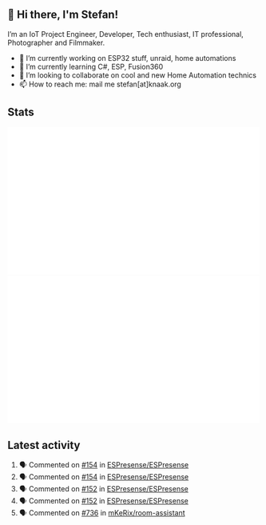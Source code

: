 ## 👋 Hi there, I'm Stefan!
I’m an IoT Project Engineer, Developer, Tech enthusiast, IT professional, Photographer and Filmmaker.

- 🔭 I’m currently working on ESP32 stuff, unraid, home automations
- 🌱 I’m currently learning C#, ESP, Fusion360
- 👯 I’m looking to collaborate on cool and new Home Automation technics
- 📫 How to reach me: mail me stefan[at]knaak.org

## Stats

![](https://github.com/corgan2222/github-stats/blob/master/generated/overview.svg) ![](https://github.com/corgan2222/github-stats/blob/master/generated/languages.svg)


## Latest activity

<!--START_SECTION:activity-->
1. 🗣 Commented on [#154](https://github.com/ESPresense/ESPresense/issues/154) in [ESPresense/ESPresense](https://github.com/ESPresense/ESPresense)
2. 🗣 Commented on [#154](https://github.com/ESPresense/ESPresense/issues/154) in [ESPresense/ESPresense](https://github.com/ESPresense/ESPresense)
3. 🗣 Commented on [#152](https://github.com/ESPresense/ESPresense/issues/152) in [ESPresense/ESPresense](https://github.com/ESPresense/ESPresense)
4. 🗣 Commented on [#152](https://github.com/ESPresense/ESPresense/issues/152) in [ESPresense/ESPresense](https://github.com/ESPresense/ESPresense)
5. 🗣 Commented on [#736](https://github.com/mKeRix/room-assistant/issues/736) in [mKeRix/room-assistant](https://github.com/mKeRix/room-assistant)
<!--END_SECTION:activity-->

<!--

